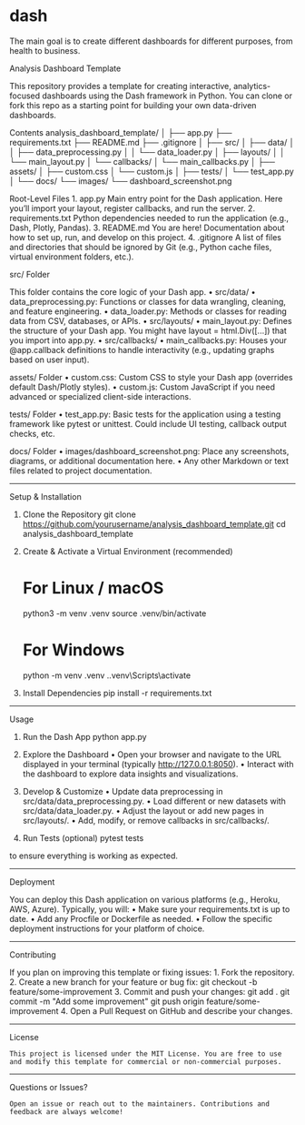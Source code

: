 # dash
The main goal is to create different dashboards for different purposes, from health to business.

Analysis Dashboard Template

This repository provides a template for creating interactive, analytics-focused dashboards using the Dash framework in Python. You can clone or fork this repo as a starting point for building your own data-driven dashboards.

Contents
analysis_dashboard_template/
│
├── app.py
├── requirements.txt
├── README.md
├── .gitignore
│
├── src/
│   ├── data/
│   │   ├── data_preprocessing.py
│   │   └── data_loader.py
│   ├── layouts/
│   │   └── main_layout.py
│   └── callbacks/
│       └── main_callbacks.py
│
├── assets/
│   ├── custom.css
│   └── custom.js
│
├── tests/
│   └── test_app.py
│
└── docs/
    └── images/
        └── dashboard_screenshot.png

Root-Level Files
	1.	app.py
Main entry point for the Dash application. Here you’ll import your layout, register callbacks, and run the server.
	2.	requirements.txt
Python dependencies needed to run the application (e.g., Dash, Plotly, Pandas).
	3.	README.md
You are here! Documentation about how to set up, run, and develop on this project.
	4.	.gitignore
A list of files and directories that should be ignored by Git (e.g., Python cache files, virtual environment folders, etc.).

src/ Folder

This folder contains the core logic of your Dash app.
	•	src/data/
	•	data_preprocessing.py: Functions or classes for data wrangling, cleaning, and feature engineering.
	•	data_loader.py: Methods or classes for reading data from CSV, databases, or APIs.
	•	src/layouts/
	•	main_layout.py: Defines the structure of your Dash app. You might have layout = html.Div([...]) that you import into app.py.
	•	src/callbacks/
	•	main_callbacks.py: Houses your @app.callback definitions to handle interactivity (e.g., updating graphs based on user input).

assets/ Folder
	•	custom.css: Custom CSS to style your Dash app (overrides default Dash/Plotly styles).
	•	custom.js: Custom JavaScript if you need advanced or specialized client-side interactions.

tests/ Folder
	•	test_app.py: Basic tests for the application using a testing framework like pytest or unittest. Could include UI testing, callback output checks, etc.

docs/ Folder
	•	images/dashboard_screenshot.png: Place any screenshots, diagrams, or additional documentation here.
	•	Any other Markdown or text files related to project documentation.

-------------------------------------------------

Setup & Installation
	
1.	Clone the Repository
    git clone https://github.com/yourusername/analysis_dashboard_template.git
    cd analysis_dashboard_template

2.	Create & Activate a Virtual Environment (recommended)

    # For Linux / macOS
    python3 -m venv .venv
    source .venv/bin/activate

    # For Windows
    python -m venv .venv
    .\.venv\Scripts\activate

3.	Install Dependencies
    pip install -r requirements.txt

-------------------------------------------------

Usage

1.	Run the Dash App
    python app.py

2.	Explore the Dashboard
	•	Open your browser and navigate to the URL displayed in your terminal (typically http://127.0.0.1:8050).
	•	Interact with the dashboard to explore data insights and visualizations.

3.	Develop & Customize
	•	Update data preprocessing in src/data/data_preprocessing.py.
	•	Load different or new datasets with src/data/data_loader.py.
	•	Adjust the layout or add new pages in src/layouts/.
	•	Add, modify, or remove callbacks in src/callbacks/.

4.	Run Tests (optional)
    pytest tests

to ensure everything is working as expected.

-------------------------------------------------

Deployment

You can deploy this Dash application on various platforms (e.g., Heroku, AWS, Azure). Typically, you will:
	•	Make sure your requirements.txt is up to date.
	•	Add any Procfile or Dockerfile as needed.
	•	Follow the specific deployment instructions for your platform of choice.

-------------------------------------------------

Contributing

If you plan on improving this template or fixing issues:
	1.	Fork the repository.
	2.	Create a new branch for your feature or bug fix:
        git checkout -b feature/some-improvement
    3.	Commit and push your changes:
        git add .
        git commit -m "Add some improvement"
        git push origin feature/some-improvement
    4.	Open a Pull Request on GitHub and describe your changes.

-------------------------------------------------

License

    This project is licensed under the MIT License. You are free to use and modify this template for commercial or non-commercial purposes.

-------------------------------------------------

Questions or Issues?

    Open an issue or reach out to the maintainers. Contributions and feedback are always welcome!